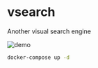 # vsearch
Another visual search engine

![demo](https://user-images.githubusercontent.com/28271488/153646497-fe58705b-f93f-4410-b034-ddda78137d29.gif)


```bash
docker-compose up -d
```